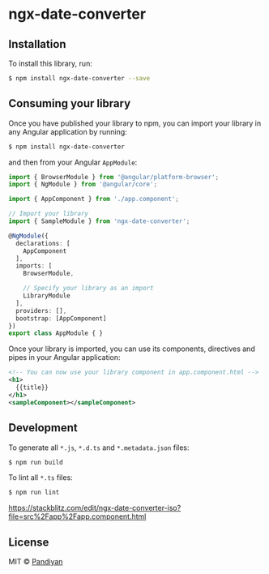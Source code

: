# ngx-date-converter

## Installation

To install this library, run:

```bash
$ npm install ngx-date-converter --save
```

## Consuming your library

Once you have published your library to npm, you can import your library in any Angular application by running:

```bash
$ npm install ngx-date-converter
```

and then from your Angular `AppModule`:

```typescript
import { BrowserModule } from '@angular/platform-browser';
import { NgModule } from '@angular/core';

import { AppComponent } from './app.component';

// Import your library
import { SampleModule } from 'ngx-date-converter';

@NgModule({
  declarations: [
    AppComponent
  ],
  imports: [
    BrowserModule,

    // Specify your library as an import
    LibraryModule
  ],
  providers: [],
  bootstrap: [AppComponent]
})
export class AppModule { }
```

Once your library is imported, you can use its components, directives and pipes in your Angular application:

```xml
<!-- You can now use your library component in app.component.html -->
<h1>
  {{title}}
</h1>
<sampleComponent></sampleComponent>
```

## Development

To generate all `*.js`, `*.d.ts` and `*.metadata.json` files:

```bash
$ npm run build
```

To lint all `*.ts` files:

```bash
$ npm run lint
```

https://stackblitz.com/edit/ngx-date-converter-iso?file=src%2Fapp%2Fapp.component.html

## License

MIT © [Pandiyan](mailto:pandiyanit7@gmail.com)
